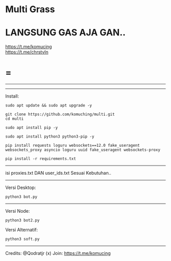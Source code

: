 **Multi Grass**
=  
LANGSUNG GAS AJA GAN..  
=
  
https://t.me/komucing  
https://t.me/chrstvln  
  
  
=
=

---------------------------------------------------------------------------------------
---------------------------------------------------------------------------------------
Install:
```
sudo apt update && sudo apt upgrade -y
```
```
git clone https://github.com/komuching/multi.git
cd multi
```

```
sudo apt install pip -y
```
```
sudo apt install python3 python3-pip -y
```  
```
pip install requests loguru websockets==12.0 fake_useragent websockets_proxy asyncio loguru uuid fake_useragent websockets-proxy

```

  
```
pip install -r requirements.txt
```
------------------   

isi proxies.txt DAN user_ids.txt Sesuai Kebutuhan..   

---------------------
Versi Desktop:
```
python3 bot.py
```
-------------------------
Versi Node:
```
python3 bot2.py
```
Versi Alternatif: 
```
python3 soft.py
```
-------------------------------------------------------------------------------------
Credits: @Qodratjr (x)
Join: https://t.me/komucing
